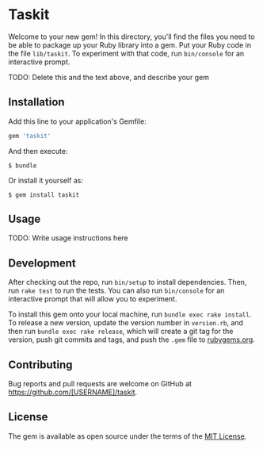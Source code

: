 # Taskit

Welcome to your new gem! In this directory, you'll find the files you need to be able to package up your Ruby library into a gem. Put your Ruby code in the file `lib/taskit`. To experiment with that code, run `bin/console` for an interactive prompt.

TODO: Delete this and the text above, and describe your gem

## Installation

Add this line to your application's Gemfile:

```ruby
gem 'taskit'
```

And then execute:

    $ bundle

Or install it yourself as:

    $ gem install taskit

## Usage

TODO: Write usage instructions here

## Development

After checking out the repo, run `bin/setup` to install dependencies. Then, run `rake test` to run the tests. You can also run `bin/console` for an interactive prompt that will allow you to experiment.

To install this gem onto your local machine, run `bundle exec rake install`. To release a new version, update the version number in `version.rb`, and then run `bundle exec rake release`, which will create a git tag for the version, push git commits and tags, and push the `.gem` file to [rubygems.org](https://rubygems.org).

## Contributing

Bug reports and pull requests are welcome on GitHub at https://github.com/[USERNAME]/taskit.

## License

The gem is available as open source under the terms of the [MIT License](https://opensource.org/licenses/MIT).
